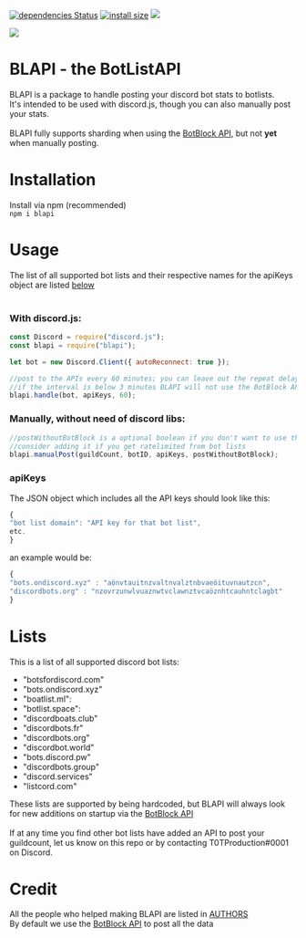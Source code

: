   [![dependencies Status](https://david-dm.org/T0TProduction/BLAPI/status.svg)](https://david-dm.org/T0TProduction/BLAPI) [![install size](https://packagephobia.now.sh/badge?p=blapi@0.2.4)](https://packagephobia.now.sh/result?p=blapi) [![](https://data.jsdelivr.com/v1/package/npm/blapi/badge?style=rounded)](https://www.jsdelivr.com/package/npm/blapi)

<a href="https://nodei.co/npm/blapi/"><img src="https://nodei.co/npm/blapi.png"></a>
# BLAPI - the BotListAPI
BLAPI is a package to handle posting your discord bot stats to botlists.<br>
It's intended to be used with discord.js, though you can also manually post your stats.<br><br>
BLAPI fully supports sharding when using the [BotBlock API](https://botblock.org/api/docs#count), but not **yet** when manually posting.<br>
# Installation
Install via npm (recommended) <br>
```npm i blapi```
# Usage
The list of all supported bot lists and their respective names for the apiKeys object are listed [below](https://github.com/T0TProduction/BLAPI#lists)
<br><br>
### With discord.js:

```js
const Discord = require("discord.js");
const blapi = require("blapi");

let bot = new Discord.Client({ autoReconnect: true });

//post to the APIs every 60 minutes; you can leave out the repeat delay as it defaults to 30
//if the interval is below 3 minutes BLAPI will not use the BotBlock API because of ratelimits
blapi.handle(bot, apiKeys, 60);
```
### Manually, without need of discord libs:

```js
//postWithoutBotBlock is a optional boolean if you don't want to use the BotBlock API
//consider adding it if you get ratelimited from bot lists
blapi.manualPost(guildCount, botID, apiKeys, postWithoutBotBlock);
```
### apiKeys
The JSON object which includes all the API keys should look like this:
```js
{
"bot list domain": "API key for that bot list",
etc.
}
```
an example would be:
```js
{
"bots.ondiscord.xyz" : "aönvtauitnzvaltnvalztnbvaeöituvnautzcn",
"discordbots.org" : "nzovrzunwlvuaznwtvclawnztvcaöznhtcauhntclagbt"
}
```

# Lists
This is a list of all supported discord bot lists: <br>
- "botsfordiscord.com"
- "bots.ondiscord.xyz"
- "boatlist.ml":
- "botlist.space":
- "discordboats.club"
- "discordbots.fr"
- "discordbots.org"
- "discordbot.world"
- "bots.discord.pw"
- "discordbots.group"
- "discord.services"
- "listcord.com"

These lists are supported by being hardcoded, but BLAPI will always look for new additions on startup via the [BotBlock API](https://botblock.org/api/docs#lists)<br><br>
If at any time you find other bot lists have added an API to post your guildcount, let us know on this repo or by contacting T0TProduction#0001 on Discord.

# Credit
All the people who helped making BLAPI are listed in [AUTHORS](https://github.com/T0TProduction/BLAPI/blob/master/AUTHORS)<br>
By default we use the [BotBlock API](https://botblock.org/api/docs#count) to post all the data
